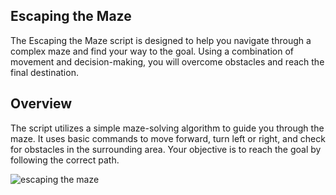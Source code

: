 ## Escaping the Maze
The Escaping the Maze script is designed to help you navigate through a complex maze and find your way to the goal. Using a combination of movement and decision-making, you will overcome obstacles and reach the final destination.

## Overview
The script utilizes a simple maze-solving algorithm to guide you through the maze. It uses basic commands to move forward, turn left or right, and check for obstacles in the surrounding area. Your objective is to reach the goal by following the correct path.


![escaping the maze](escaping_the_maze.gif)

